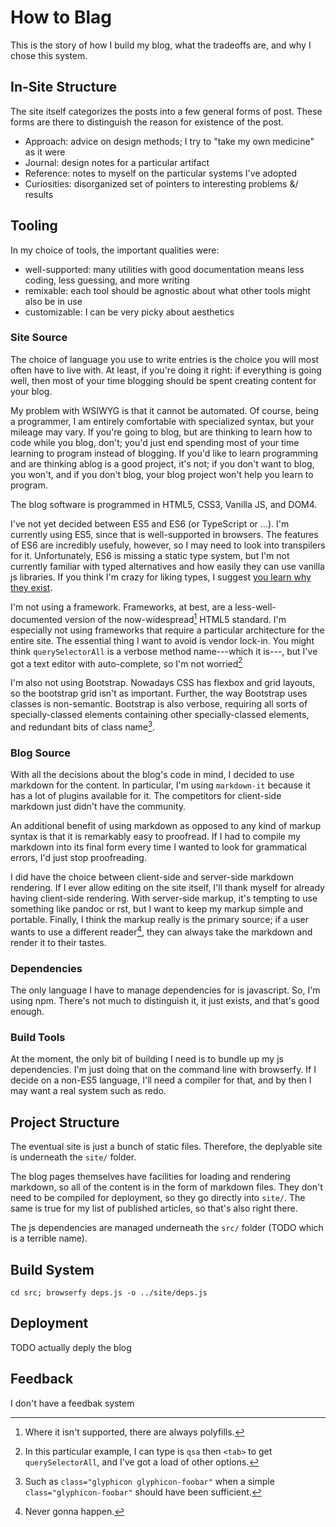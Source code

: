 # How to Blag

This is the story of how I build my blog, what the tradeoffs are, and why I chose this system.

## In-Site Structure

The site itself categorizes the posts into a few general forms of post.
These forms are there to distinguish the reason for existence of the post.

  * Approach: advice on design methods; I try to "take my own medicine" as it were
  * Journal: design notes for a particular artifact
  * Reference: notes to myself on the particular systems I've adopted
  * Curiosities: disorganized set of pointers to interesting problems &/ results

## Tooling

In my choice of tools, the important qualities were:
  * well-supported: many utilities with good documentation means less coding, less guessing, and more writing
  * remixable: each tool should be agnostic about what other tools might also be in use
  * customizable: I can be very picky about aesthetics

### Site Source

The choice of language you use to write entries is the choice you will most often have to live with.
At least, if you're doing it right:
if everything is going well, then most of your time blogging should be spent creating content for your blog.

My problem with WSIWYG is that it cannot be automated.
Of course, being a programmer, I am entirely comfortable with specialized syntax, but your mileage may vary.
If you're going to blog, but are thinking to learn how to code while you blog, don't;
you'd just end spending most of your time learning to program instead of blogging.
If you'd like to learn programming and are thinking ablog is a good project, it's not;
if you don't want to blog, you won't, and if you don't blog, your blog project won't help you learn to program.

The blog software is programmed in HTML5, CSS3, Vanilla JS, and DOM4.

I've not yet decided between ES5 and ES6 (or TypeScript or ...).
I'm currently using ES5, since that is well-supported in browsers.
The features of ES6 are incredibly usefuly, however, so I may need to look into transpilers for it.
Unfortunately, ES6 is missing a static type system, but I'm not currently familiar with typed alternatives and how easily they can use vanilla js libraries.
If you think I'm crazy for liking types, I suggest [you learn why they exist](https://people.mpi-sws.org/~dreyer/tor/papers/reynolds.pdf).

I'm not using a framework.
Frameworks, at best, are a less-well-documented version of the now-widespread[^polyfill] HTML5 standard.
I'm especially not using frameworks that require a particular architecture for the entire site.
The essential thing I want to avoid is vendor lock-in.
You might think `querySelectorAll` is a verbose method name---which it is---, but I've got a text editor with auto-complete, so I'm not worried[^qsa]

[^polyfill]: Where it isn't supported, there are always polyfills.
[^qsa]: In this particular example, I can type is `qsa` then `<tab>` to get `querySelectorAll`, and I've got a load of other options.

I'm also not using Bootstrap.
Nowadays CSS has flexbox and grid layouts, so the bootstrap grid isn't as important.
Further, the way Bootstrap uses classes is non-semantic.
Bootstrap is also verbose, requiring all sorts of specially-classed elements containing other specially-classed elements, and redundant bits of class name[^glyphicon].

[^glyphicon]: Such as `class="glyphicon glyphicon-foobar"` when a simple `class="glyphicon-foobar"` should have been sufficient.


### Blog Source

With all the decisions about the blog's code in mind, I decided to use markdown for the content.
In particular, I'm using `markdown-it` because it has a lot of plugins available for it.
The competitors for client-side markdown just didn't have the community.

An additional benefit of using markdown as opposed to any kind of markup syntax is that it is remarkably easy to proofread.
If I had to compile my markdown into its final form every time I wanted to look for grammatical errors, I'd just stop proofreading.

I did have the choice between client-side and server-side markdown rendering.
If I ever allow editing on the site itself, I'll thank myself for already having client-side rendering.
With server-side markup, it's tempting to use something like pandoc or rst, but I want to keep my markup simple and portable.
Finally, I think the markup really is the primary source; if a user wants to use a different reader[^never-gonna-happen], they can always take the markdown and render it to their tastes.

[^never-gonna-happen]: Never gonna happen.

### Dependencies

The only language I have to manage dependencies for is javascript.
So, I'm using npm.
There's not much to distinguish it, it just exists, and that's good enough.

### Build Tools

At the moment, the only bit of building I need is to bundle up my js dependencies.
I'm just doing that on the command line with browserfy.
If I decide on a non-ES5 language, I'll need a compiler for that, and by then I may want a real system such as redo.

## Project Structure

The eventual site is just a bunch of static files.
Therefore, the deplyable site is underneath the `site/` folder.

The blog pages themselves have facilities for loading and rendering markdown, so all of the content is in the form of markdown files.
They don't need to be compiled for deployment, so they go directly into `site/`.
The same is true for my list of published articles, so that's also right there.

The js dependencies are managed underneath the `src/` folder (TODO which is a terrible name).

## Build System

`cd src; browserfy deps.js -o ../site/deps.js`

## Deployment

TODO actually deply the blog

## Feedback

I don't have a feedbak system